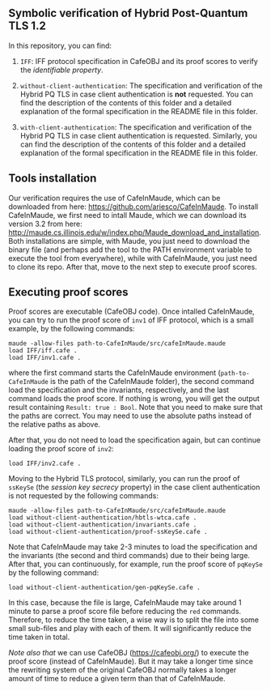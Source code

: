 ## Symbolic verification of Hybrid Post-Quantum TLS 1.2
In this repository, you can find:

1. `IFF`: IFF protocol specification in CafeOBJ and its proof scores to verify the  *identifiable property*.

2. `without-client-authentication`: The specification and verification of the Hybrid PQ TLS in case client authentication is **not** requested.
You can find the description of the contents of this folder and a detailed explanation of the formal specification in the README file in this folder.

3. `with-client-authentication`: The specification and verification of the Hybrid PQ TLS in case client authentication is requested.
Similarly, you can find the description of the contents of this folder and a detailed explanation of the formal specification in the README file in this folder.



## Tools installation
Our verification requires the use of CafeInMaude, which can be downloaded from here: https://github.com/ariesco/CafeInMaude.
To install CafeInMaude, we first need to intall Maude, which we can download its version 3.2 from here: http://maude.cs.illinois.edu/w/index.php/Maude_download_and_installation.
Both installations are simple, with Maude, you just need to download the binary file (and perhaps add the tool to the PATH environment variable to execute the tool from everywhere), while with CafeInMaude, you just need to clone its repo.
After that, move to the next step to execute proof scores.

## Executing proof scores
Proof scores are executable (CafeOBJ code).
Once intalled CafeInMaude, you can try to run the proof score of `inv1` of IFF protocol, which is a small example, by the following commands:

```
maude -allow-files path-to-CafeInMaude/src/cafeInMaude.maude
load IFF/iff.cafe .
load IFF/inv1.cafe .
```

where the first command starts the CafeInMaude environment (`path-to-CafeInMaude` is the path of the CafeInMaude folder),
the second command load the specification and the invariants, respectively,
and the last command loads the proof score.
If nothing is wrong, you will get the output result containing `Result: true : Bool`. 
Note that you need to make sure that the paths are correct. You may need to use the absolute paths instead of the relative paths as above.

After that, you do not need to load the specification again, but can continue loading the proof score of `inv2`:

```
load IFF/inv2.cafe .
```

Moving to the Hybrid TLS protocol, similarly, you can run the proof of 
`ssKeySe` (the *session key secrecy* property) in the case client authentication is not requested by the following commands:

```
maude -allow-files path-to-CafeInMaude/src/cafeInMaude.maude
load without-client-authentication/hbtls-wtca.cafe .
load without-client-authentication/invariants.cafe .
load without-client-authentication/proof-ssKeySe.cafe .
```

Note that CafeInMaude may take 2-3 minutes to load the specification and the invariants (the second and third commands) due to their being large.
After that, you can continuously, for example, run the proof score of `pqKeySe` by the following command:

```
load without-client-authentication/gen-pqKeySe.cafe .
```

In this case, because the file is large, 
CafeInMaude may take around 1 minute to parse a proof score file before reducing the `red` commands.
Therefore, to reduce the time taken, a wise way is to split the file into some small sub-files and play with each of them. It will significantly reduce the time taken in total.

*Note also that* we can use CafeOBJ (https://cafeobj.org/) to execute the proof score (instead of CafeInMaude). But it may take a longer time since the rewriting system of the original CafeOBJ normally takes a longer amount of time to reduce a given term than that of CafeInMaude.
